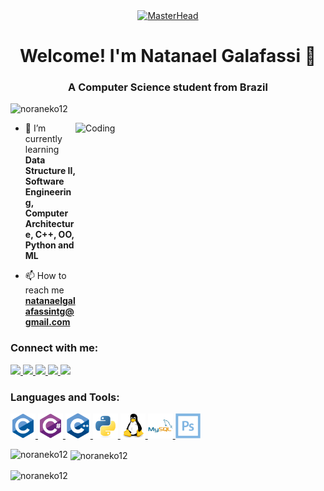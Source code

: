 <div align="center">
  <a href="https://github.com/NoraNeko12">
    <img width="400" src="https://i.pinimg.com/originals/cc/42/3b/cc423bab6109501481c6872182894f5c.gif" alt="MasterHead">  <!-- https://steamuserimages-a.akamaihd.net/ugc/957461710332737308/2604AFFC52E8A170786EF9400D5CFB985590B7FC/ -->
  </a>
</div>
<h1 align="center">Welcome! I'm Natanael Galafassi 👋</h1>
<h3 align="center">A Computer Science student from Brazil</h3>

<p align="left"> <img src="https://komarev.com/ghpvc/?username=noraneko12&label=Profile%20views&color=0e75b6&style=flat" alt="noraneko12" /> </p>

<img align="right" alt="Coding" width="400" height="300" src="https://media.tenor.com/RE2paf1i2tcAAAAd/milk-outside-milk-bag.gif">

- 🌱 I’m currently learning **Data Structure II, Software Engineering, Computer Architecture, C++, OO, Python and ML**

- 📫 How to reach me **natanaelgalafassintg@gmail.com**

<h3 align="left">Connect with me:</h3>
<p align="left">
  <a href="https://steamcommunity.com/id/noranekokun/" target="_blank">
    <img src="https://img.shields.io/badge/STEAM-Steam?logo=steam&logoColor=white&color=black" target="_blank">
  </a>
  
   <a href="https://github.com/NoraNeko12" target="_blank">
    <img src="https://img.shields.io/badge/GitHub-GitHub?logo=github&logoColor=white&color=black" target="_blank">
  </a>
  
  <a href="https://www.linkedin.com/in/natanael-galafassi-80985a239/" target="_blank">
    <img src="https://img.shields.io/badge/LinkedIn-LinkedIn?logo=linkedin&logoColor=white&color=blue" target="_blank">
  </a>

  <a href="mailto:natanaelgalafassintg@outlook.com">
    <img src="https://img.shields.io/badge/Outlook-Outlook?logo=microsoftoutlook&logoColor=white&color=blue" target="_blank">
  </a>
  
   <a href="mailto:natanaelgalafassintg@gmail.com">
    <img src="https://img.shields.io/badge/Gmail-Gmail?logo=gmail&logoColor=white&color=red" target="_blank">
  </a>
  
</p>

<h3 align="left">Languages and Tools:</h3>
<p align="left"> <a href="https://www.cprogramming.com/" target="_blank" rel="noreferrer"> <img src="https://raw.githubusercontent.com/devicons/devicon/master/icons/c/c-original.svg" alt="c" width="40" height="40"/> </a> <a href="https://www.w3schools.com/cs/" target="_blank" rel="noreferrer"> <img src="https://raw.githubusercontent.com/devicons/devicon/master/icons/csharp/csharp-original.svg" alt="csharp" width="40" height="40"/> </a> <a href="https://www.w3schools.com/cpp/" target="_blank" rel="noreferrer"> <img src="https://raw.githubusercontent.com/devicons/devicon/master/icons/cplusplus/cplusplus-original.svg" alt="cplusplus" width="40" height="40"/> </a> <a href="https://www.python.org" target="_blank" rel="noreferrer"> <img src="https://raw.githubusercontent.com/devicons/devicon/master/icons/python/python-original.svg" alt="python" width="40" height="40"/> </a> <a href="https://www.linux.org/" target="_blank" rel="noreferrer"> <img src="https://raw.githubusercontent.com/devicons/devicon/master/icons/linux/linux-original.svg" alt="linux" width="40" height="40"/> </a> <a href="https://www.mysql.com/" target="_blank" rel="noreferrer"> <img src="https://raw.githubusercontent.com/devicons/devicon/master/icons/mysql/mysql-original-wordmark.svg" alt="mysql" width="40" height="40"/> </a> <a href="https://www.photoshop.com/en" target="_blank" rel="noreferrer"> <img src="https://raw.githubusercontent.com/devicons/devicon/master/icons/photoshop/photoshop-line.svg" alt="photoshop" width="40" height="40"/> </a> </p>

<p><img align="left" src="https://github-readme-stats.vercel.app/api/top-langs?username=noraneko12&show_icons=true&locale=en&layout=compact" alt="noraneko12" /></p>

<p>&nbsp;<img align="center" src="https://github-readme-stats.vercel.app/api?username=noraneko12&show_icons=true&locale=en" alt="noraneko12" /></p>

<p><img align="center" src="https://github-readme-streak-stats.herokuapp.com/?user=noraneko12&" alt="noraneko12" /></p>
